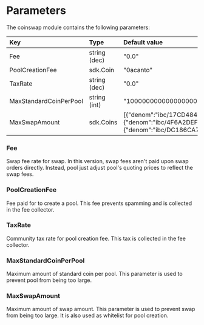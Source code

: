 <!--
order: 4
-->

# Parameters

The coinswap module contains the following parameters:

| Key                    | Type         | Default value                                                                                                                                                                                                                                                                                                              |
|:-----------------------|:-------------|:---------------------------------------------------------------------------------------------------------------------------------------------------------------------------------------------------------------------------------------------------------------------------------------------------------------------------|
| Fee                    | string (dec) | "0.0"                                                                                                                                                                                                                                                                                                                      |
| PoolCreationFee        | sdk.Coin     | "0acanto"                                                                                                                                                                                                                                                                                                                  |
| TaxRate                | string (dec) | "0.0"                                                                                                                                                                                                                                                                                                                      |
| MaxStandardCoinPerPool | string (int) | "10000000000000000000000"                                                                                                                                                                                                                                                                                                  |
| MaxSwapAmount          | sdk.Coins    | [{"denom":"ibc/17CD484EE7D9723B847D95015FA3EBD1572FD13BC84FB838F55B18A57450F25B","amount":"10000000"},{"denom":"ibc/4F6A2DEFEA52CD8D90966ADCB2BD0593D3993AB0DF7F6AEB3EFD6167D79237B0","amount":"10000000"},{"denom":"ibc/DC186CA7A8C009B43774EBDC825C935CABA9743504CE6037507E6E5CCE12858A","amount":"100000000000000000"}] |

### Fee
Swap fee rate for swap. In this version, swap fees aren't paid upon swap orders directly. Instead, pool just adjust pool's quoting prices to reflect the swap fees.

### PoolCreationFee
Fee paid for to create a pool. This fee prevents spamming and is collected in the fee collector.

### TaxRate
Community tax rate for pool creation fee. This tax is collected in the fee collector.

### MaxStandardCoinPerPool
Maximum amount of standard coin per pool. This parameter is used to prevent pool from being too large.

### MaxSwapAmount
Maximum amount of swap amount. This parameter is used to prevent swap from being too large. It is also used as whitelist for pool creation.